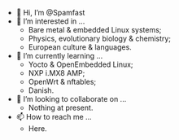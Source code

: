 - 👋 Hi, I’m @Spamfast
- 👀 I’m interested in ...
  - Bare metal & embedded Linux systems;
  - Physics, evolutionary biology & chemistry;
  - European culture & languages.
- 🌱 I’m currently learning ...
  - Yocto & OpenEmbedded Linux;
  - NXP i.MX8 AMP;
  - OpenWrt & nftables;
  - Danish.
- 💞️ I’m looking to collaborate on ...
  - Nothing at present.
- 📫 How to reach me ...
  - Here.

<!---
Spamfast/Spamfast is a ✨ special ✨ repository because its `README.md` (this file) appears on your GitHub profile.
You can click the Preview link to take a look at your changes.
--->
